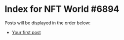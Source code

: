 # Index for NFT World #6894
Posts will be displayed in the order below:

- [Your first post](./001-first.md)

